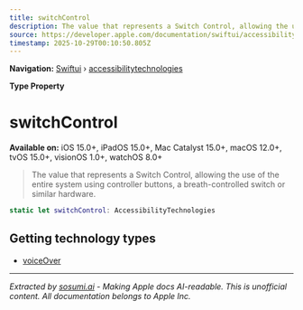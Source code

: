 ```yaml
---
title: switchControl
description: The value that represents a Switch Control, allowing the use of the entire system using controller buttons, a breath-controlled switch or similar hardware.
source: https://developer.apple.com/documentation/swiftui/accessibilitytechnologies/switchcontrol
timestamp: 2025-10-29T00:10:50.805Z
---
```


**Navigation:** [Swiftui](/documentation/swiftui) › [accessibilitytechnologies](/documentation/swiftui/accessibilitytechnologies)

**Type Property**

# switchControl

**Available on:** iOS 15.0+, iPadOS 15.0+, Mac Catalyst 15.0+, macOS 12.0+, tvOS 15.0+, visionOS 1.0+, watchOS 8.0+

> The value that represents a Switch Control, allowing the use of the entire system using controller buttons, a breath-controlled switch or similar hardware.

```swift
static let switchControl: AccessibilityTechnologies
```

## Getting technology types

- [voiceOver](/documentation/swiftui/accessibilitytechnologies/voiceover)

---

*Extracted by [sosumi.ai](https://sosumi.ai) - Making Apple docs AI-readable.*
*This is unofficial content. All documentation belongs to Apple Inc.*
